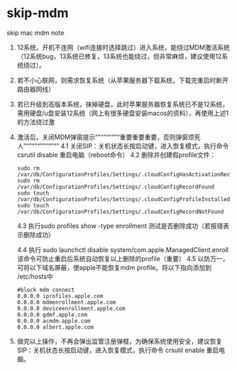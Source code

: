 # skip-mdm
skip mac mdm note


1.	12系统，开机不连网（wifi连接时选择跳过）进入系统，能绕过MDM激活系统（12系统bug，13系统已修复，13系统也能绕过，但非常麻烦，建议使用12系统绕过）。
2.	若不小心联网，则需求恢复系统（从苹果服务器下载系统，下载完重启时断开路由器网线）
3.	若已升级到高版本系统，抹掉硬盘，此时苹果服务器恢复系统已不是12系统，需用硬盘/u盘安装12系统（网上有很多硬盘安装macos的资料），再使用上述1的方法绕过激
4.	激活后，关闭MDM弹窗提示“”“”“”“”“重要重要重要，否则弹窗烦死人”“”“”“”“”“”“”
	4.1	关闭SIP：关机状态长按启动键，进入恢复模式，执行命令 csrutil disable   重启电脑（reboot命令）
	4.2	删除并创建假profile文件：
  	
		sudo rm /var/db/ConfigurationProfiles/Settings/.cloudConfigHasActivationRecord
		sudo rm /var/db/ConfigurationProfiles/Settings/.cloudConfigRecordFound
		sudo touch /var/db/ConfigurationProfiles/Settings/.cloudConfigProfileInstalled
		sudo touch /var/db/ConfigurationProfiles/Settings/.cloudConfigRecordNotFound

	4.3	执行sudo profiles show -type enrollment  测试是否删除成功（若报错表示删除成功）

	4.4	执行 sudo launchctl disable system/com.apple.ManagedClient.enroll  该命令可防止重启后系统自动恢复以上删除的profile（重要）
	4.5	以防万一，可将以下域名屏蔽，使apple不能恢复mdm profile。将以下指向添加到 /etc/hosts中
  	
		#block mdm connect
		0.0.0.0 iprofiles.apple.com
		0.0.0.0 mdmenrollment.apple.com
		0.0.0.0 deviceenrollment.apple.com
		0.0.0.0 gdmf.apple.com
		0.0.0.0 acmdm.apple.com
		0.0.0.0 albert.apple.com

6.	做完以上操作，不再会弹出监管注册弹框，为确保系统使用安全，建议恢复SIP：关机状态长按启动键，进入恢复模式，执行命令 crsutil enable   重启电脑。


		
